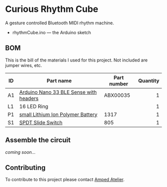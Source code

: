 # Curious Rhythm Cube
A gesture controlled Bluetooth MIDI rhythm machine.
* rhythmCube.ino — the Arduino sketch

## BOM
This is the bill of the materials I used for this project. Not included are jumper wires, etc.

| ID | Part name | Part number | Quantity |
|-----|------|-----|---:|
| A1 | [Arduino Nano 33 BLE Sense with headers](https://store.arduino.cc/usa/nano-33-ble-sense-with-headers) | ABX00035 | 1 |
| L1 | 16 LED Ring | | 1 |
| P1 | [small Lithium Ion Polymer Battery](https://www.adafruit.com/product/1317) | 1317 | 1 |
| S1 | [SPDT Slide Switch](https://www.adafruit.com/product/805) | 805 | 1 |

## Assemble the circuit
*coming soon...*

## Contributing
To contribute to this project please contact [Amped Atelier](ampedatelier@gmail.com).